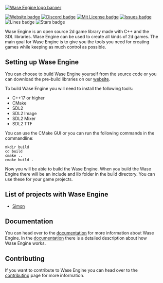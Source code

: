 
[![Wase Engine logo banner](http://wase-engine.com/img/banner.png)](https://wase-engine.com/)

[![Website badge](https://img.shields.io/website?up_message=online&url=https%3A%2F%2Fwase-engine.com%2F)](https://wase-engine.com/)
[![Discord badge](https://img.shields.io/discord/864845724444393472?label=discord)](https://discord.gg/2RBMMxMJ7R)
[![Mit License badge](https://img.shields.io/apm/l/vim-mode)](https://github.com/Wase-Engine/wase-engine/blob/master/LICENSE)
[![Issues badge](https://img.shields.io/github/issues/Wase-Engine/wase-engine)](https://github.com/Wase-Engine/wase-engine/issues)
![Lines badge](https://img.shields.io/tokei/lines/github/Wase-Engine/wase-engine)
![Stars badge](https://img.shields.io/github/stars/Wase-Engine/wase-engine?style=social)

Wase Engine is an open source 2d game library made with C++ and the SDL libraries. Wase Engine can be used to create all kinds of 2d games. The main goal for Wase Engine is to give you the tools you need for creating games while keeping as much control as possible.


## Setting up Wase Engine

You can choose to build Wase Engine yourself from the source code or you can download the pre-build libraries on our [website](https://wase-engine.com/).

To build Wase Engine you will need to install the following tools:

 - C++17 or higher
 - CMake
 - SDL2
 - SDL2 Image
 - SDL2 Mixer
 - SDL2 TTF

You can use the CMake GUI or you can run the following commands in the commandline:
```
mkdir build
cd build
cmake ..
cmake build .
```

Now you will be able to build the Wase Engine. When you build the Wase Engine there will be an include and lib folder in the build directory. You can use these for your game projects.

## List of projects with Wase Engine
 - [Simon](https://github.com/JelleVos1/simon)

## Documentation
You can head over to the [documentation](https://wase-engine.com/documentation.html) for more information about Wase Engine. In the [documentation](https://wase-engine.com/documentation.html) there is a detailed description about how Wase Engine works.

## Contributing
If you want to contribute to Wase Engine you can head over to the [contributing](https://github.com/Wase-Engine/sdl-game-engine/blob/master/CONTRIBUTING.md) page for more information.

